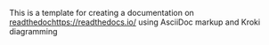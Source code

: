 This is a template for creating a documentation on [readthedoc](https://readthedocs.io/)https://readthedocs.io/ using AsciiDoc markup and Kroki diagramming

